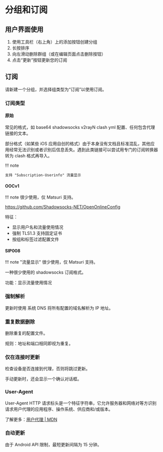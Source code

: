 # 分组和订阅

## 用户界面使用

1. 使用工具栏（右上角）上的添加按钮创建分组
2. 长按排序
3. 向左滑动删除群组（或在编辑页面点击删除按钮）
4. 点击“更新”按钮更新您的订阅

## 订阅

请新建一个分组，并选择组类型为“订阅”以使用订阅。

### 订阅类型

#### 原始

常见的格式，如 base64 shadowsocks v2rayN clash yml 配置、任何包含代理链接的文本。

部分格式（如某些 iOS 应用自创的格式）由于本身没有文档且标准混乱，其他应用经常无法识别或者识别后信息丢失。遇到此类链接可以尝试用专门的订阅转换器转为 clash 格式再导入。

!!! note

    支持 "Subscription-Userinfo" 流量显示

#### OOCv1

!!! note
    很少使用，仅 Matsuri 支持。

https://github.com/Shadowsocks-NET/OpenOnlineConfig

特征：

* 显示用户名和流量使用情况
* 强制 TLS1.3 支持固定证书
* 按组和标签过滤配置文件

#### SIP008

!!! note "流量显示"
    很少使用，仅 Matsuri 支持。

一种很少使用的 shadowsocks 订阅格式。

功能：显示流量使用情况

### 强制解析

更新时使用 系统 DNS 将所有配置的域名解析为 IP 地址。

### 重复数据删除

删除重复的配置文件。

规则：地址和端口相同即视为重复。

### 仅在连接时更新

检查设备是否连接到代理，否则将跳过更新。

手动更新时，还会显示一个确认对话框。

### User-Agent

User-Agent HTTP 请求标头是一个特征字符串，它允许服务器和网络对等方识别请求用户代理的应用程序、操作系统、供应商和/或版本。

了解更多：[用户代理 | MDN](https://developer.mozilla.org/en-US/docs/Web/HTTP/Headers/User-Agent)

### 自动更新

由于 Android API 限制，最短更新间隔为 15 分钟。
